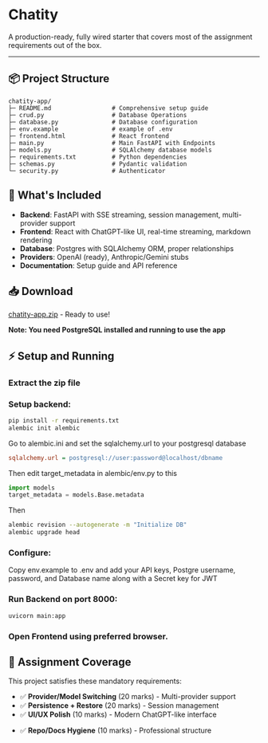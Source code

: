 ﻿# Chatity

A production-ready, fully wired starter that covers most of the assignment requirements out of the box.

---

## 📦 Project Structure

```
chatity-app/
├─ README.md                 # Comprehensive setup guide
├─ crud.py                   # Database Operations
├─ database.py               # Database configuration
├─ env.example               # example of .env
├─ frontend.html             # React frontend
├─ main.py                   # Main FastAPI with Endpoints
├─ models.py                 # SQLAlchemy database models
├─ requirements.txt          # Python dependencies
├─ schemas.py                # Pydantic validation
└─ security.py               # Authenticator
```
## 🚀 What's Included

- **Backend**: FastAPI with SSE streaming, session management, multi-provider support
- **Frontend**: React with ChatGPT-like UI, real-time streaming, markdown rendering
- **Database**: Postgres with SQLAlchemy ORM, proper relationships
- **Providers**: OpenAI (ready), Anthropic/Gemini stubs
- **Documentation**: Setup guide and API reference

## 📥 Download

[chatity-app.zip](https://github.com/AbdulMuizz789/AIAgenteZSCM/archive/refs/heads/main.zip) - Ready to use!

**Note: You need PostgreSQL installed and running to use the app**
## ⚡ Setup and Running

### Extract the zip file

### Setup backend: 
```bash
pip install -r requirements.txt
alembic init alembic
```
Go to alembic.ini and set the sqlalchemy.url to your postgresql database
```ini
sqlalchemy.url = postgresql://user:password@localhost/dbname
```
Then edit target_metadata in alembic/env.py to this
```py
import models
target_metadata = models.Base.metadata
```
Then
```bash
alembic revision --autogenerate -m "Initialize DB"
alembic upgrade head
```
### Configure: 
Copy env.example to .env and add your API keys, Postgre username, password, and Database name along with a Secret key for JWT
### Run Backend on port 8000: 
```bash
uvicorn main:app
```
### Open Frontend using preferred browser.

## 🎯 Assignment Coverage

This project satisfies these mandatory requirements: 
<!-- - ✅ **SSE Streaming** (30 marks) - Real-time token-by-token responses  -->
- ✅ **Provider/Model Switching** (20 marks) - Multi-provider support 
- ✅ **Persistence + Restore** (20 marks) - Session management 
- ✅ **UI/UX Polish** (10 marks) - Modern ChatGPT-like interface 
<!-- - ✅ **Error Handling + Limits** (10 marks) - Rate limiting, token caps  -->
- ✅ **Repo/Docs Hygiene** (10 marks) - Professional structure



